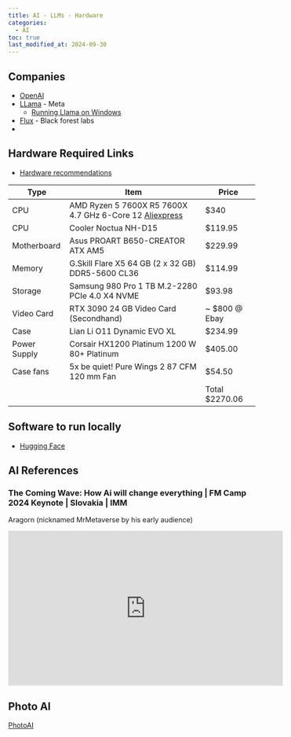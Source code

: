 ```yaml
---
title: AI - LLMs - Hardware
categories:
  - AI
toc: true
last_modified_at: 2024-09-30
---
```


## Companies

* [OpenAI](https://openai.com/)
* [LLama](https://llama.meta.com/) - Meta
  * [Running Llama on Windows](https://llama.meta.com/docs/llama-everywhere/running-meta-llama-on-windows/)
* [Flux](https://blackforestlabs.ai/) - Black forest labs
* [](https://cgdream.ai/)

## Hardware Required Links

* [Hardware recommendations](https://www.hardware-corner.net/guides/computer-to-run-llama-ai-model/)

| Type         | Item                                                                                                             | Price          |
| ------------ | ---------------------------------------------------------------------------------------------------------------- | -------------- |
| CPU          | AMD Ryzen 5 7600X R5 7600X 4.7 GHz 6-Core 12 [Aliexpress](https://www.aliexpress.com/item/1005006443010857.html) | $340           |
| CPU          | Cooler	Noctua NH-D15                                                                                             | $119.95        |
| Motherboard  | Asus PROART B650-CREATOR ATX AM5                                                                                 | $229.99        |
| Memory       | G.Skill Flare X5 64 GB (2 x 32 GB) DDR5-5600 CL36                                                                | $114.99        |
| Storage      | Samsung 980 Pro 1 TB M.2-2280 PCIe 4.0 X4 NVME                                                                   | $93.98         |
| Video Card   | RTX 3090 24 GB Video Card (Secondhand)                                                                           | ~ $800 @ Ebay  |
| Case         | Lian Li O11 Dynamic EVO XL                                                                                       | $234.99        |
| Power Supply | Corsair HX1200 Platinum 1200 W 80+ Platinum                                                                      | $405.00        |
| Case fans    | 5x be quiet! Pure Wings 2 87 CFM 120 mm Fan                                                                      | $54.50         |
|              |                                                                                                                  | Total $2270.06 |

## Software to run locally

* [Hugging Face](https://semaphoreci.com/blog/local-llm)

## AI References

### The Coming Wave: How Ai will change everything | FM Camp 2024 Keynote | Slovakia | IMM

Aragorn (nicknamed MrMetaverse by his early audience)

<iframe width="560" height="315" src="https://www.youtube.com/embed/gYKW_ZzD0vA?si=el5Te9ixPT-5DyLv" title="YouTube video player" frameborder="0" allow="accelerometer; autoplay; clipboard-write; encrypted-media; gyroscope; picture-in-picture; web-share" referrerpolicy="strict-origin-when-cross-origin" allowfullscreen></iframe>

## Photo AI

[PhotoAI](photoai.com)
